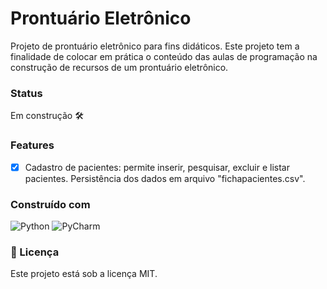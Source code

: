 # Prontuário Eletrônico

Projeto de prontuário eletrônico para fins didáticos.
Este projeto tem a finalidade de colocar em prática o conteúdo das aulas de programação na construção de recursos de um prontuário eletrônico. 

### Status

Em construção 🛠️

### Features

- [x] Cadastro de pacientes: permite inserir, pesquisar, excluir e listar pacientes. Persistência dos dados em arquivo "fichapacientes.csv".

### Construído com

![Python](https://img.shields.io/badge/Python-3776AB?style=for-the-badge&logo=python&logoColor=white)
![PyCharm](https://img.shields.io/badge/-PyCharm-green)


### 📄 Licença

Este projeto está sob a licença MIT.


